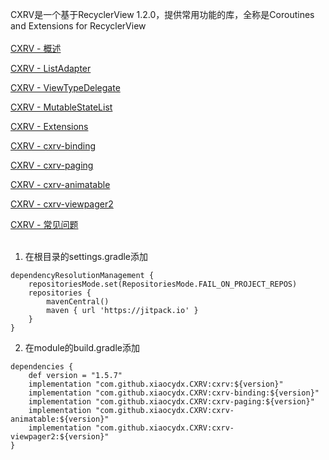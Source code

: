 CXRV是一个基于RecyclerView 1.2.0，提供常用功能的库，全称是Coroutines and Extensions for RecyclerView
<br><br>
[CXRV - 概述](https://www.yuque.com/u12192380/khwdgb/fe9gsu)

[CXRV - ListAdapter](https://www.yuque.com/u12192380/khwdgb/rpbw6f)

[CXRV - ViewTypeDelegate](https://www.yuque.com/u12192380/khwdgb/qkpmiu)

[CXRV - MutableStateList](https://www.yuque.com/u12192380/khwdgb/uvgw43)

[CXRV - Extensions](https://www.yuque.com/u12192380/khwdgb/kcxn6o)

[CXRV - cxrv-binding](https://www.yuque.com/u12192380/zl0316/xp5scx5w0ruldfit)

[CXRV - cxrv-paging](https://www.yuque.com/u12192380/khwdgb/gh9sbc)

[CXRV - cxrv-animatable](https://www.yuque.com/u12192380/zl0316/wa169ok4b4ueaian)

[CXRV - cxrv-viewpager2](https://www.yuque.com/u12192380/zl0316/hvqgw0vmdvl7ipgb)

[CXRV - 常见问题](https://www.yuque.com/u12192380/khwdgb/davrngc6pginrq2w)
<br><br>
1. 在根目录的settings.gradle添加
```
dependencyResolutionManagement {
    repositoriesMode.set(RepositoriesMode.FAIL_ON_PROJECT_REPOS)
    repositories {
        mavenCentral()
        maven { url 'https://jitpack.io' }
    }
}
```

2. 在module的build.gradle添加
```
dependencies {
    def version = "1.5.7"
    implementation "com.github.xiaocydx.CXRV:cxrv:${version}"
    implementation "com.github.xiaocydx.CXRV:cxrv-binding:${version}"
    implementation "com.github.xiaocydx.CXRV:cxrv-paging:${version}"
    implementation "com.github.xiaocydx.CXRV:cxrv-animatable:${version}"
    implementation "com.github.xiaocydx.CXRV:cxrv-viewpager2:${version}"
}
```
